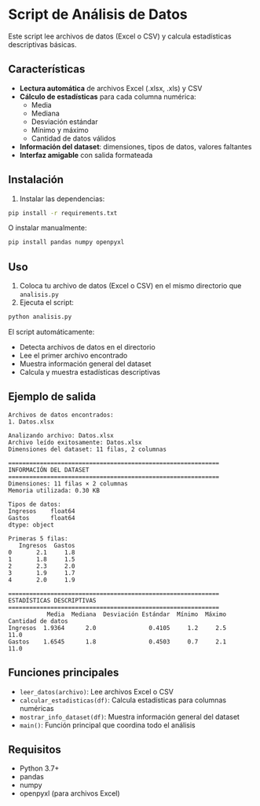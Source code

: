 # Script de Análisis de Datos

Este script lee archivos de datos (Excel o CSV) y calcula estadísticas descriptivas básicas.

## Características

- **Lectura automática** de archivos Excel (.xlsx, .xls) y CSV
- **Cálculo de estadísticas** para cada columna numérica:
  - Media
  - Mediana
  - Desviación estándar
  - Mínimo y máximo
  - Cantidad de datos válidos
- **Información del dataset**: dimensiones, tipos de datos, valores faltantes
- **Interfaz amigable** con salida formateada

## Instalación

1. Instalar las dependencias:
```bash
pip install -r requirements.txt
```

O instalar manualmente:
```bash
pip install pandas numpy openpyxl
```

## Uso

1. Coloca tu archivo de datos (Excel o CSV) en el mismo directorio que `analisis.py`
2. Ejecuta el script:
```bash
python analisis.py
```

El script automáticamente:
- Detecta archivos de datos en el directorio
- Lee el primer archivo encontrado
- Muestra información general del dataset
- Calcula y muestra estadísticas descriptivas

## Ejemplo de salida

```
Archivos de datos encontrados:
1. Datos.xlsx

Analizando archivo: Datos.xlsx
Archivo leído exitosamente: Datos.xlsx
Dimensiones del dataset: 11 filas, 2 columnas

============================================================
INFORMACIÓN DEL DATASET
============================================================
Dimensiones: 11 filas × 2 columnas
Memoria utilizada: 0.30 KB

Tipos de datos:
Ingresos    float64
Gastos      float64
dtype: object

Primeras 5 filas:
   Ingresos  Gastos
0       2.1     1.8
1       1.8     1.5
2       2.3     2.0
3       1.9     1.7
4       2.0     1.9

============================================================
ESTADÍSTICAS DESCRIPTIVAS
============================================================
           Media  Mediana  Desviación Estándar  Mínimo  Máximo  Cantidad de datos
Ingresos  1.9364      2.0               0.4105     1.2     2.5               11.0
Gastos    1.6545      1.8               0.4503     0.7     2.1               11.0
```

## Funciones principales

- `leer_datos(archivo)`: Lee archivos Excel o CSV
- `calcular_estadisticas(df)`: Calcula estadísticas para columnas numéricas
- `mostrar_info_dataset(df)`: Muestra información general del dataset
- `main()`: Función principal que coordina todo el análisis

## Requisitos

- Python 3.7+
- pandas
- numpy
- openpyxl (para archivos Excel) 